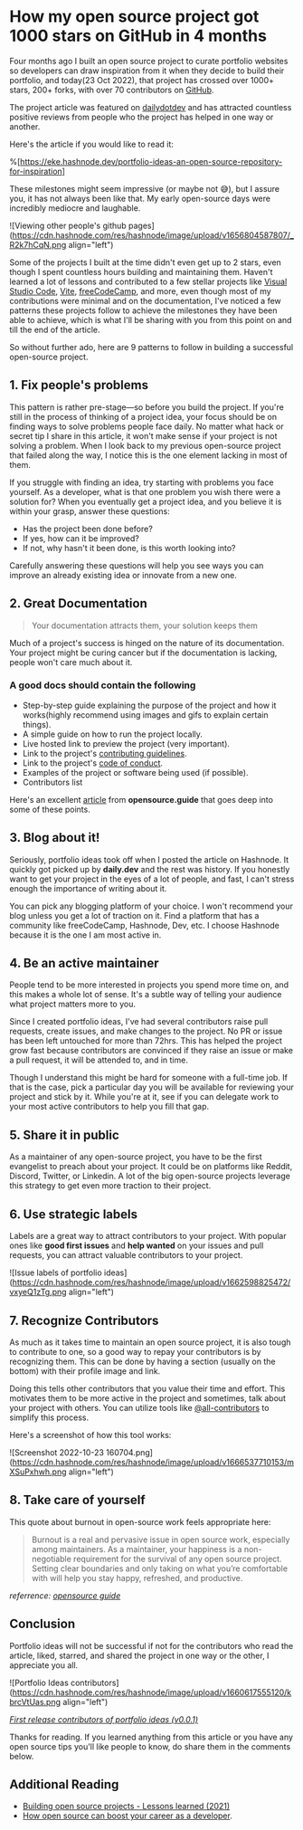 # How my open source project got 1000 stars on GitHub in 4 months

Four months ago I built an open source project to curate portfolio websites so developers can draw inspiration from it when they decide to build their portfolio, and today(23 Oct 2022), that project has crossed over 1000+ stars, 200+ forks, with over 70 contributors on [GitHub](https://github.com/evavic44/portfolio-ideas).

The project article was featured on [dailydotdev](https://app.daily.dev/posts/4LN4RnfYy) and has attracted countless positive reviews from people who the project has helped in one way or another.

Here's the article if you would like to read it:

%[https://eke.hashnode.dev/portfolio-ideas-an-open-source-repository-for-inspiration]

These milestones might seem impressive (or maybe not 😅), but I assure you, it has not always been like that. My early open-source days were incredibly mediocre and laughable. 

![Viewing other people's github pages](https://cdn.hashnode.com/res/hashnode/image/upload/v1656804587807/_R2k7hCqN.png align="left")

Some of the projects I built at the time didn't even get up to 2 stars, even though I spent countless hours building and maintaining them. Haven't learned a lot of lessons and contributed to a few stellar projects like [Visual Studio Code](https://github.com/google/google-chrome-docs), [Vite](https://github.com/vite/vitejs), [freeCodeCamp](https://github.com/freecodecamp), and more, even though most of my contributions were minimal and on the documentation, I've noticed a few patterns these projects follow to achieve the milestones they have been able to achieve, which is what I'll be sharing with you from this point on and till the end of the article.

So without further ado, here are 9 patterns to follow in building a successful open-source project.

## 1. Fix people's problems
This pattern is rather pre-stage—so before you build the project. If you're still in the process of thinking of a project idea, your focus should be on finding ways to solve problems people face daily. No matter what hack or secret tip I share in this article, it won't make sense if your project is not solving a problem. When I look back to my previous open-source project that failed along the way, I notice this is the one element lacking in most of them.

If you struggle with finding an idea, try starting with problems you face yourself. As a developer, what is that one problem you wish there were a solution for? When you eventually get a project idea, and you believe it is within your grasp, answer these questions:

- Has the project been done before?
- If yes, how can it be improved?
- If not, why hasn't it been done, is this worth looking into?

Carefully answering these questions will help you see ways you can improve an already existing idea or innovate from a new one.

## 2. Great Documentation

> Your documentation attracts them, your solution keeps them

Much of a project's success is hinged on the nature of its documentation. Your project might be curing cancer but if the documentation is lacking, people won't care much about it.

### A good docs should contain the following
- Step-by-step guide explaining the purpose of the project and how it works(highly recommend using images and gifs to explain certain things).
- A simple guide on how to run the project locally.
- Live hosted link to preview the project (very important).
- Link to the project's [contributing guidelines](https://github.com/Evavic44/portfolio-ideas/blob/main/CONTRIBUTING.md).
- Link to the project's [code of conduct](https://github.com/Evavic44/portfolio-ideas/blob/main/CODE_OF_CONDUCT.md).
- Examples of the project or software being used (if possible).
- Contributors list

Here's an excellent [article](https://opensource.guide/starting-a-project/) from **opensource.guide** that goes deep into some of these points.

## 3. Blog about it!
Seriously, portfolio ideas took off when I posted the article on Hashnode. It quickly got picked up by **daily.dev** and the rest was history. If you honestly want to get your project in the eyes of a lot of people, and fast, I can't stress enough the importance of writing about it. 

You can pick any blogging platform of your choice. I won't recommend your blog unless you get a lot of traction on it. Find a platform that has a community like freeCodeCamp, Hashnode, Dev, etc. I choose Hashnode because it is the one I am most active in. 

## 4. Be an active maintainer 
People tend to be more interested in projects you spend more time on, and this makes a whole lot of sense. It's a subtle way of telling your audience what project matters more to you.

Since I created portfolio ideas, I've had several contributors raise pull requests, create issues, and make changes to the project. No PR or issue has been left untouched for more than 72hrs. This has helped the project grow fast because contributors are convinced if they raise an issue or make a pull request, it will be attended to, and in time. 

Though I understand this might be hard for someone with a full-time job. If that is the case, pick a particular day you will be available for reviewing your project and stick by it. While you're at it, see if you can delegate work to your most active contributors to help you fill that gap.

## 5. Share it in public
As a maintainer of any open-source project, you have to be the first evangelist to preach about your project. It could be on platforms like Reddit, Discord, Twitter, or Linkedin. A lot of the big open-source projects leverage this strategy to get even more traction to their project.

## 6. Use strategic labels 
Labels are a great way to attract contributors to your project. With popular ones like **good first issues** and **help wanted** on your issues and pull requests, you can attract valuable contributors to your project. 

![Issue labels of portfolio ideas](https://cdn.hashnode.com/res/hashnode/image/upload/v1662598825472/vxyeQ1zTg.png align="left")

## 7. Recognize Contributors
As much as it takes time to maintain an open source project,  it is also tough to contribute to one, so a good way to repay your contributors is by recognizing them. This can be done by having a section (usually on the bottom) with their profile image and link.

Doing this tells other contributors that you value their time and effort. This motivates them to be more active in the project and sometimes, talk about your project with others. You can utilize tools like [@all-contributors](https://allcontributors.org/en) to simplify this process.

Here's a screenshot of how this tool works:

![Screenshot 2022-10-23 160704.png](https://cdn.hashnode.com/res/hashnode/image/upload/v1666537710153/mXSuPxhwh.png align="left")

## 8. Take care of yourself

This quote about burnout in open-source work feels appropriate here:

> Burnout is a real and pervasive issue in open source work, especially among maintainers. As a maintainer, your happiness is a non-negotiable requirement for the survival of any open source project. Setting clear boundaries and only taking on what you’re comfortable with will help you stay happy, refreshed, and productive.

*referrence: [opensource guide](https://opensource.guide/best-practices/)*

## Conclusion
Portfolio ideas will not be successful if not for the contributors who read the article, liked, starred, and shared the project in one way or the other, I appreciate you all. 

![Portfolio Ideas contributors](https://cdn.hashnode.com/res/hashnode/image/upload/v1660617555120/kbrcVtUas.png align="left")

*[First release contributors of portfolio ideas (v0.0.1)](https://github.com/Evavic44/portfolio-ideas/releases/tag/v0.0.1)*

Thanks for reading. If you learned anything from this article or you have any open source tips you'll like people to know, do share them in the comments below.

## Additional Reading
- [Building open source projects - Lessons learned (2021)](https://www.timlrx.com/blog/building-open-source-projects-lessons-i-learned-2021)
- [How open source can boost your career as a developer](https://eke.hashnode.dev).